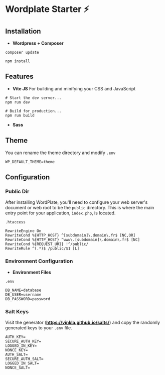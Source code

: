 # Wordplate Starter ⚡️

## Installation

- **Wordpress + Composer**

`composer update`

`npm install`

## Features

- **Vite JS** For building and minifying your CSS and JavaScript

```
# Start the dev server...
npm run dev

# Build for production...
npm run build
```

- **Sass**

## Theme

You can rename the theme directory and modify `.env`
```
WP_DEFAULT_THEME=theme
```

## Configuration

### Public Dir

After installing WordPlate, you'll need to configure your web server's document or web root to be the `public` directory. This is where the main entry point for your application, `index.php`, is located.

`.htaccess`
```
RewriteEngine On
RewriteCond %{HTTP_HOST} ^[subdomain]\.domain\.fr$ [NC,OR]
RewriteCond %{HTTP_HOST} ^www\.[subdomain]\.domain\.fr$ [NC]
RewriteCond %{REQUEST_URI} !^/public/
RewriteRule ^(.*)$ /public/$1 [L]
```

### Environment Configuration

- **Environment Files**

`.env`
```
DB_NAME=database
DB_USER=username
DB_PASSWORD=password
```


### Salt Keys

Visit the generator (**https://vinkla.github.io/salts/**) and copy the randomly generated keys to your `.env` file.

```
AUTH_KEY=
SECURE_AUTH_KEY=
LOGGED_IN_KEY=
NONCE_KEY=
AUTH_SALT=
SECURE_AUTH_SALT=
LOGGED_IN_SALT=
NONCE_SALT=
```
